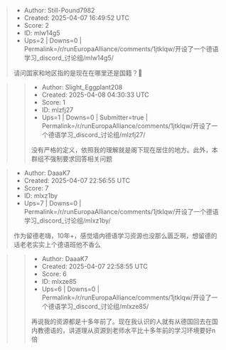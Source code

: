 > - Author: Still-Pound7982
> - Created: 2025-04-07 16:49:52 UTC
> - Score: 2
> - ID: mlw14g5
> - Ups=2 | Downs=0 | Permalink=/r/runEuropaAlliance/comments/1jtklqw/开设了一个德语学习_discord_讨论组/mlw14g5/
>
> 请问国家和地区指的是现在在哪里还是国籍？🤔

>> - Author: Slight_Eggplant208
>> - Created: 2025-04-08 04:30:33 UTC
>> - Score: 1
>> - ID: mlzfj27
>> - Ups=1 | Downs=0 | Submitter=true | Permalink=/r/runEuropaAlliance/comments/1jtklqw/开设了一个德语学习_discord_讨论组/mlzfj27/
>>
>> 没有严格的定义，依照我的理解就是阁下现在居住的地方。此外，本群组不强制要求回答相关问题

> - Author: DaaaK7
> - Created: 2025-04-07 22:56:55 UTC
> - Score: 7
> - ID: mlxz1by
> - Ups=7 | Downs=0 | Permalink=/r/runEuropaAlliance/comments/1jtklqw/开设了一个德语学习_discord_讨论组/mlxz1by/
>
> 作为留德老嗨，10年+，感觉墙内德语学习资源也没那么匮乏啊，想留德的话老老实实上个德语班他不香么

>> - Author: DaaaK7
>> - Created: 2025-04-07 22:58:55 UTC
>> - Score: 6
>> - ID: mlxze85
>> - Ups=6 | Downs=0 | Permalink=/r/runEuropaAlliance/comments/1jtklqw/开设了一个德语学习_discord_讨论组/mlxze85/
>>
>> 再说我的资源都是十多年前了。现在我认识的人就有从德国回去在国内教德语的，讲道理从资源到老师水平比十多年前的学习环境要好n倍
